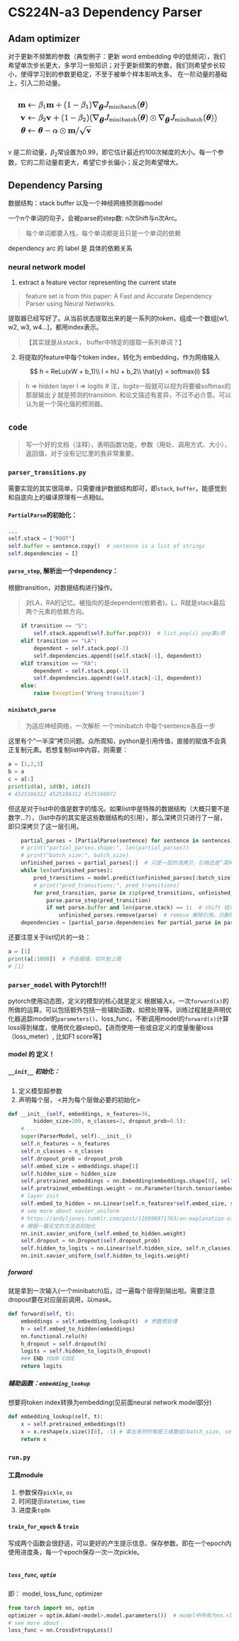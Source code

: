 # CS224N-a3 Dependency Parser

## Adam optimizer

对于更新不频繁的参数（典型例子：更新 word embedding 中的低频词），我们希望单次步长更大，多学习一些知识；对于更新频繁的参数，我们则希望步长较小，使得学习到的参数更稳定，不至于被单个样本影响太多。
在一阶动量的基础上，引入二阶动量。

![Adam Optimizer](./report_pics/Adam.png)

v 是二阶动量，$\beta_2$常设置为0.99，即它估计最近约100次梯度的大小。每一个参数，它的二阶动量若更大，希望它步长偏小；反之则希望增大。

## Dependency Parsing

数据结构：stack buffer 以及一个神经网络预测器model

一个n个单词的句子，会被parse的step数: n次Shift与n次Arc。

> 每个单词都要入栈，每个单词都是且只是一个单词的依赖

dependency arc 的 label 是 具体的依赖关系

### neural network model

1. extract a feature vector representing the current state

> feature set is from this paper: A Fast and Accurate Dependency Parser using Neural Networks.

提取器已经写好了。从当前状态提取出来的是一系列的token，组成一个数组[w1, w2, w3, w4...]，都用index表示。

> 【其实就是从stack， buffer中特定的提取一系列单词？】

2. 将提取的feature中每个token index，转化为 embedding，作为网络输入

$$
h = ReLu(xW + b_1)\\
l = hU + b_2\\
\hat{y} = softmax(l)
$$

> h => hidden layer
> l => logits # 注，logits一般就可以视为将要被softmax的那层输出
> $\hat{y}$ 就是预测的transition.
> 和论文描述有差异，不过不必介意。可以认为是一个简化版的预测器。

## `code`

> 写一个好的文档（注释），表明函数功能，参数（用处、调用方式、大小），返回值，对于没有记忆里的我非常重要。

### `parser_transitions.py`

需要实现的其实很简单，只需要维护数据结构即可，即`stack`, `buffer`。能感觉到和自底向上的编译原理有一点相似。

#### `PartialParse`的初始化：

```python
...
self.stack = ["ROOT"]
self.buffer = sentence.copy()  # sentence is a list of strings
self.dependencies = []
```

#### `parse_step`, 解析出一个dependency：

根据transition，对数据结构进行操作。

> 对LA，RA的记忆。被指向的是dependent(依赖者)。L，R就是stack最后两个元素的依赖方向。

```python
    if transition == "S":
        self.stack.append(self.buffer.pop(0))  # list.pop(i) pop第i项
    elif transition == "LA":
        dependent = self.stack.pop(-2)
        self.dependencies.append((self.stack[-1], dependent))
    elif transition == "RA":
        dependent = self.stack.pop(-1)
        self.dependencies.append((self.stack[-1], dependent))
    else:
        raise Exception('Wrong transition')
```

#### `minibatch_parse`

> 为适应神经网络，一次解析 一个minibatch 中每个sentence各自一步

这里有个“一半深”拷贝问题。众所周知，python是引用传值，直接的赋值不会真正复制元素。若想复制list中内容，则需要：

```python
a = [1,2,3]
b = a
c = a[:]
print(id(a), id(b), id(c))
# 4525186312 4525186312 4525160072
```

但这是对于list中的值是数字的情况。如果list中是特殊的数据结构（大概只要不是数字...?），（list中存的其实是这些数据结构的引用），那么深拷贝只进行了一层，即只深拷贝了这一层引用。

```python
    partial_parses = [PartialParse(sentence) for sentence in sentences]
    # print("partial_parses.shape:", len(partial_parses))
    # print("batch_size:", batch_size)
    unfinished_parses = partial_parses[:]  # 只是一层的浅拷贝，引用还是“深拷贝”
    while len(unfinished_parses):
        pred_transitions = model.predict(unfinished_parses[:batch_size])
        # print("pred_transitions:", pred_transitions)
        for pred_transition, parse in zip(pred_transitions, unfinished_parses[:batch_size]):
            parse.parse_step(pred_transition)
            if not parse.buffer and len(parse.stack) == 1:  # shift 结束，arc也结束
                unfinished_parses.remove(parse)  # remove 解除引用，只删除了引用，没有删除原数据
    dependencies = [partial_parse.dependencies for partial_parse in partial_parses]
```

还要注意关于list切片的一处：

```python
a = [1]
print(a[:1000])  # 不会报错，切片到上限
# [1]
```

### `parser_model` with Pytorch!!!

pytorch使用动态图，定义的模型的核心就是定义 根据输入x，一次`forward(x)`的所做的运算。可以包括额外包括一些辅助函数，如预处理等。训练过程就是声明优化器追踪model的`parameters()`、loss_func，不断调用model的`forward(x)`计算loss得到梯度，使用优化器step()。【进而使用一些或自定义的度量衡量loss（loss_meter）, 比如F1 score等】

#### model 的 定义！

##### `__init__` 初始化：

1. 定义模型超参数
2. 声明每个层， <并为每个层做必要的初始化>

```python
def __init__(self, embeddings, n_features=36,
        hidden_size=200, n_classes=3, dropout_prob=0.5):
    # ...
    super(ParserModel, self).__init__()
    self.n_features = n_features
    self.n_classes = n_classes
    self.dropout_prob = dropout_prob
    self.embed_size = embeddings.shape[1]
    self.hidden_size = hidden_size
    self.pretrained_embeddings = nn.Embedding(embeddings.shape[0], self.embed_size)
    self.pretrained_embeddings.weight = nn.Parameter(torch.tensor(embeddings))
    # layer init 
    self.embed_to_hidden = nn.Linear(self.n_features*self.embed_size, self.hidden_size)
    # see more about xavier_uniform
    # https://andyljones.tumblr.com/post/110998971763/an-explanation-of-xavier-initialization
    # 根据一篇论文的方法去初始化
    nn.init.xavier_uniform_(self.embed_to_hidden.weight)  
    self.dropout = nn.Dropout(self.dropout_prob)
    self.hidden_to_logits = nn.Linear(self.hidden_size, self.n_classes)
    nn.init.xavier_uniform_(self.hidden_to_logits.weight)
```

##### forward

就是拿到一次输入(一个minibatch)后，过一遍每个层得到输出啦。需要注意dropout要在对应层前调用，以mask。

```python
def forward(self, t):
    embeddings = self.embedding_lookup(t)  # 参数预处理
    h = self.embed_to_hidden(embeddings)
    nn.functional.relu(h)
    h_dropout = self.dropout(h)
    logits = self.hidden_to_logits(h_dropout)
    ### END YOUR CODE
    return logits
```


##### 辅助函数：`embedding_lookup`

想要将token index转换为embedding(见前面neural network model部分)
```python
def embedding_lookup(self, t):
    x = self.pretrained_embeddings(t)
    x = x.reshape(x.size()[0], -1) # 拿出来的时候是三维数组(batch_size, sents, embedding)，想把它弄成二维的, 即讲embedding展开
    return x
```

### `run.py`

#### 工具module

1. 参数保存`pickle`, `os`
2. 时间提示`datetime`, `time`
3. 进度条`tqdm`

#### `train_for_epoch` & `train`

写成两个函数会很舒适，可以更好的产生提示信息、保存参数。即在一个epoch内使用进度条，每一个epoch保存一次一次pickle。

```python

```

##### `loss_func`, `optim`

即： model, loss_func, optimizer
```python
from torch import nn, optim
optimizer = optim.Adam(<model>.model.parameters())  # model中所有为nn.<layer>的成员，都以这种方式直接取出
# see more about 
loss_func = nn.CrossEntropyLoss()
```




